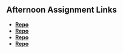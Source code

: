 ## Afternoon Assignment Links

* **[Repo](https://github.com/rsvickers/vue-playground)**
* **[Repo](https://github.com/rsvickers/<ASSIGNMENT_REPO>)**
* **[Repo](https://github.com/rsvickers/<ASSIGNMENT_REPO>)**
* **[Repo](https://github.com/rsvickers/<ASSIGNMENT_REPO>)**
